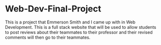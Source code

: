 # Web-Dev-Final-Project
This is a project that Emmerson Smith and I came up with in Web Development. This is a full stack website that will be used to allow students to post reviews about their teammates to their professor and their revised comments will then go to their teammates. 
